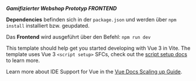 ***Gamifizierter Webshop Prototyp FRONTEND***

**Dependencies** befinden sich in der `package.json` und werden über `npm install` installiert bzw. geupdated.

Das **Frontend** wird ausgeführt über den Befehl: `npm run dev`


This template should help get you started developing with Vue 3 in Vite. The template uses Vue 3 `<script setup>` SFCs, check out the [script setup docs](https://v3.vuejs.org/api/sfc-script-setup.html#sfc-script-setup) to learn more.

Learn more about IDE Support for Vue in the [Vue Docs Scaling up Guide](https://vuejs.org/guide/scaling-up/tooling.html#ide-support).
